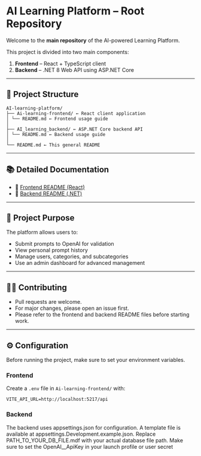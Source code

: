 
# AI Learning Platform – Root Repository

Welcome to the **main repository** of the AI-powered Learning Platform.

This project is divided into two main components:

1. **Frontend** – React + TypeScript client
2. **Backend** – .NET 8 Web API using ASP.NET Core

---

## 📁 Project Structure
```
AI-learning-platform/
├── Ai-learning-frontend/ ← React client application
│ └── README.md ← Frontend usage guide
│
├── AI_learning_backend/ ← ASP.NET Core backend API
│ └── README.md ← Backend usage guide
│
└── README.md ← This general README
```

---

## 📚 Detailed Documentation

- 🔗 [Frontend README (React)](https://github.com/TamarBollak0077/Ai_learning_platform/blob/main/Ai-learning-frontend/README.md)
- 🔗 [Backend README (.NET)](https://github.com/TamarBollak0077/Ai_learning_platform/blob/main/AI_learning_backend/README.md)

---

## 🎯 Project Purpose

The platform allows users to:
- Submit prompts to OpenAI for validation
- View personal prompt history
- Manage users, categories, and subcategories
- Use an admin dashboard for advanced management

---

## 👨‍💻 Contributing

- Pull requests are welcome.
- For major changes, please open an issue first.
- Please refer to the frontend and backend README files before starting work.

---

## ⚙️ Configuration

Before running the project, make sure to set your environment variables.

### Frontend

Create a `.env` file in `Ai-learning-frontend/` with:

```env
VITE_API_URL=http://localhost:5217/api
```
### Backend

The backend uses appsettings.json for configuration. A template file is available at appsettings.Development.example.json.
Replace PATH_TO_YOUR_DB_FILE.mdf with your actual database file path.
Make sure to set the OpenAI__ApiKey in your launch profile or user secret
